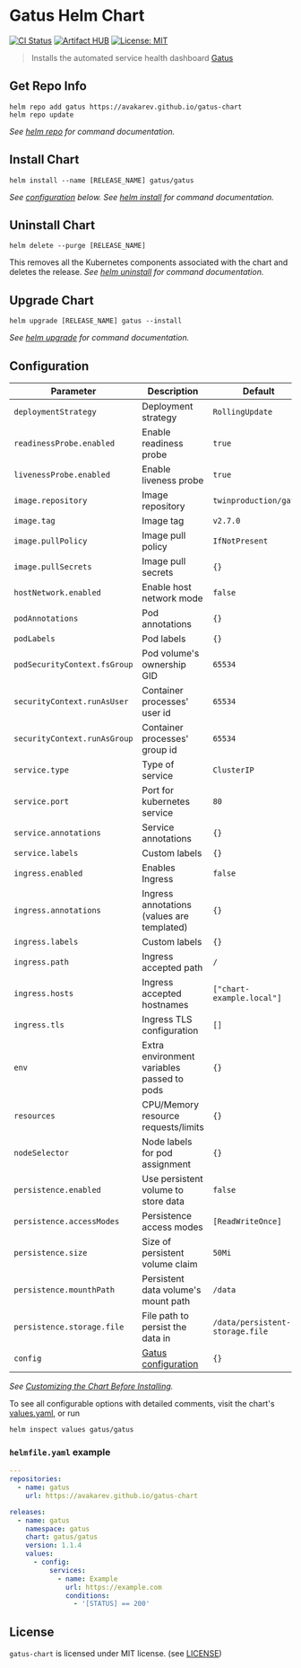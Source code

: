 # Gatus Helm Chart

[![CI Status](https://img.shields.io/github/workflow/status/avakarev/gatus-chart/Test%20Workflow/master?longCache=tru&label=CI%20Status&logo=github%20actions&logoColor=fff)](https://github.com/avakarev/gatus-chart/actions?query=branch%3Amaster+workflow%3A%22Test+Workflow%22)
[![Artifact HUB](https://img.shields.io/endpoint?url=https://artifacthub.io/badge/repository/gatus)](https://artifacthub.io/packages/helm/gatus/gatus)
[![License: MIT](https://img.shields.io/github/license/avakarev/gatus-chart)](https://github.com/avakarev/gatus-chart/blob/master/LICENSE)

> Installs the automated service health dashboard [Gatus](https://github.com/TwinProduction/gatus)

## Get Repo Info

```console
helm repo add gatus https://avakarev.github.io/gatus-chart
helm repo update
```

_See [helm repo](https://helm.sh/docs/helm/helm_repo/) for command documentation._

## Install Chart

```console
helm install --name [RELEASE_NAME] gatus/gatus
```

_See [configuration](#configuration) below._
_See [helm install](https://helm.sh/docs/helm/helm_install/) for command documentation._

## Uninstall Chart

```console
helm delete --purge [RELEASE_NAME]
```

This removes all the Kubernetes components associated with the chart and deletes the release.
_See [helm uninstall](https://helm.sh/docs/helm/helm_uninstall/) for command documentation._

## Upgrade Chart

```console
helm upgrade [RELEASE_NAME] gatus --install
```

_See [helm upgrade](https://helm.sh/docs/helm/helm_upgrade/) for command documentation._

## Configuration

| Parameter                                 | Description                                   | Default                              |
|-------------------------------------------|-----------------------------------------------|--------------------------------------|
| `deploymentStrategy`                      | Deployment strategy                           | `RollingUpdate`                      |
| `readinessProbe.enabled`                  | Enable readiness probe                        | `true`                               |
| `livenessProbe.enabled`                   | Enable liveness probe                         | `true`                               |
| `image.repository`                        | Image repository                              | `twinproduction/gatus`               |
| `image.tag`                               | Image tag                                     | `v2.7.0`                             |
| `image.pullPolicy`                        | Image pull policy                             | `IfNotPresent`                       |
| `image.pullSecrets`                       | Image pull secrets                            | `{}`                                 |
| `hostNetwork.enabled`                     | Enable host network mode                      | `false`                              |
| `podAnnotations`                          | Pod annotations                               | `{}`                                 |
| `podLabels`                               | Pod labels                                    | `{}`                                 |
| `podSecurityContext.fsGroup`              | Pod volume's ownership GID                    | `65534`                              |
| `securityContext.runAsUser`               | Container processes' user id                  | `65534`                              |
| `securityContext.runAsGroup`              | Container processes' group id                 | `65534`                              |
| `service.type`                            | Type of service                               | `ClusterIP`                          |
| `service.port`                            | Port for kubernetes service                   | `80`                                 |
| `service.annotations`                     | Service annotations                           | `{}`                                 |
| `service.labels`                          | Custom labels                                 | `{}`                                 |
| `ingress.enabled`                         | Enables Ingress                               | `false`                              |
| `ingress.annotations`                     | Ingress annotations (values are templated)    | `{}`                                 |
| `ingress.labels`                          | Custom labels                                 | `{}`                                 |
| `ingress.path`                            | Ingress accepted path                         | `/`                                  |
| `ingress.hosts`                           | Ingress accepted hostnames                    | `["chart-example.local"]`            |
| `ingress.tls`                             | Ingress TLS configuration                     | `[]`                                 |
| `env`                                     | Extra environment variables passed to pods    | `{}`                                 |
| `resources`                               | CPU/Memory resource requests/limits           | `{}`                                 |
| `nodeSelector`                            | Node labels for pod assignment                | `{}`                                 |
| `persistence.enabled`                     | Use persistent volume to store data           | `false`                              |
| `persistence.accessModes`                 | Persistence access modes                      | `[ReadWriteOnce]`                    |
| `persistence.size`                        | Size of persistent volume claim               | `50Mi`                               |
| `persistence.mounthPath`                  | Persistent data volume's mount path           | `/data`                              |
| `persistence.storage.file`                | File path to persist the data in              | `/data/persistent-storage.file`      |
| `config`                                  | [Gatus configuration][gatus-config]           | `{}`                                 |

_See [Customizing the Chart Before Installing](https://helm.sh/docs/intro/using_helm/#customizing-the-chart-before-installing)._

To see all configurable options with detailed comments, visit the chart's [values.yaml](./gatus/values.yaml), or run

```console
helm inspect values gatus/gatus
```

### `helmfile.yaml` example

```yaml
---
repositories:
  - name: gatus
    url: https://avakarev.github.io/gatus-chart

releases:
  - name: gatus
    namespace: gatus
    chart: gatus/gatus
    version: 1.1.4
    values:
      - config:
          services:
            - name: Example
              url: https://example.com
              conditions:
                - '[STATUS] == 200'
```

## License

`gatus-chart` is licensed under MIT license. (see [LICENSE](./LICENSE))


[gatus-config]: https://github.com/TwinProduction/gatus#configuration
